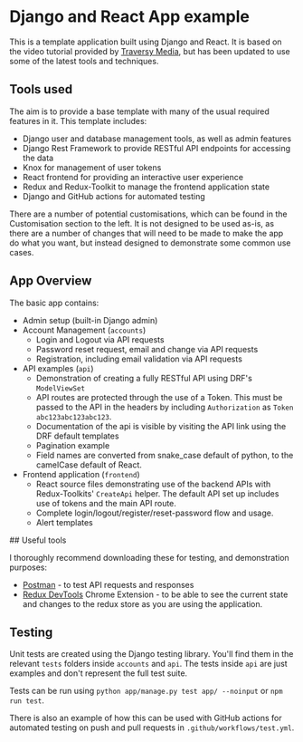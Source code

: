 # Django and React App example

This is a template application built using Django and React. It is based on the video tutorial provided by [Traversy Media](https://www.youtube.com/watch?v=Uyei2iDA4Hs&t=1037s), but has been updated to use some of the latest tools and techniques.

## Tools used

The aim is to provide a base template with many of the usual required features in it. This template includes:

-   Django user and database management tools, as well as admin features
-   Django Rest Framework to provide RESTful API endpoints for accessing the data
-   Knox for management of user tokens
-   React frontend for providing an interactive user experience
-   Redux and Redux-Toolkit to manage the frontend application state
-   Django and GitHub actions for automated testing

There are a number of potential customisations, which can be found in the Customisation section to the left. It is not designed to be used as-is, as there are a number of changes that will need to be made to make the app do what you want, but instead designed to demonstrate some common use cases.

## App Overview

The basic app contains:

-   Admin setup (built-in Django admin)
-   Account Management (`accounts`)
    -   Login and Logout via API requests
    -   Password reset request, email and change via API requests
    -   Registration, including email validation via API requests
-   API examples (`api`)
    -   Demonstration of creating a fully RESTful API using DRF's `ModelViewSet`
    -   API routes are protected through the use of a Token. This must be passed to the API in the headers by including `Authorization` as `Token abc123abc123abc123`.
    -   Documentation of the api is visible by visiting the API link using the DRF default templates
    -   Pagination example
    -   Field names are converted from snake_case default of python, to the camelCase default of React.
-   Frontend application (`frontend`)
    -   React source files demonstrating use of the backend APIs with Redux-Toolkits' `CreateApi` helper. The default API set up includes use of tokens and the main API route.
    -   Complete login/logout/register/reset-password flow and usage.
    -   Alert templates

## Useful tools

I thoroughly recommend downloading these for testing, and demonstration purposes:

-   [Postman](https://www.postman.com/) - to test API requests and responses
-   [Redux DevTools](https://chrome.google.com/webstore/detail/redux-devtools/lmhkpmbekcpmknklioeibfkpmmfibljd) Chrome Extension - to be able to see the current state and changes to the redux store as you are using the application.

## Testing

Unit tests are created using the Django testing library. You'll find them in the relevant `tests` folders inside `accounts` and `api`. The tests inside `api` are just examples and don't represent the full test suite.

Tests can be run using `python app/manage.py test app/ --noinput` or `npm run test`.

There is also an example of how this can be used with GitHub actions for automated testing on push and pull requests in `.github/workflows/test.yml`.
